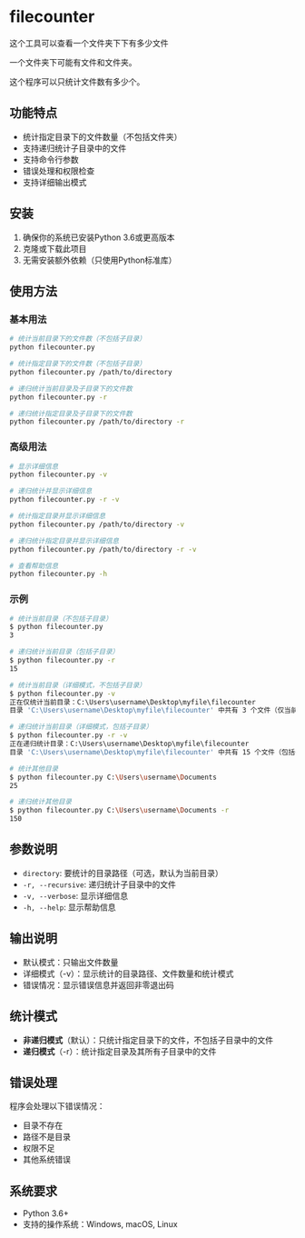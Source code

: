 # filecounter

这个工具可以查看一个文件夹下下有多少文件

一个文件夹下可能有文件和文件夹。

这个程序可以只统计文件数有多少个。

## 功能特点

- 统计指定目录下的文件数量（不包括文件夹）
- 支持递归统计子目录中的文件
- 支持命令行参数
- 错误处理和权限检查
- 支持详细输出模式

## 安装

1. 确保你的系统已安装Python 3.6或更高版本
2. 克隆或下载此项目
3. 无需安装额外依赖（只使用Python标准库）

## 使用方法

### 基本用法

```bash
# 统计当前目录下的文件数（不包括子目录）
python filecounter.py

# 统计指定目录下的文件数（不包括子目录）
python filecounter.py /path/to/directory

# 递归统计当前目录及子目录下的文件数
python filecounter.py -r

# 递归统计指定目录及子目录下的文件数
python filecounter.py /path/to/directory -r
```

### 高级用法

```bash
# 显示详细信息
python filecounter.py -v

# 递归统计并显示详细信息
python filecounter.py -r -v

# 统计指定目录并显示详细信息
python filecounter.py /path/to/directory -v

# 递归统计指定目录并显示详细信息
python filecounter.py /path/to/directory -r -v

# 查看帮助信息
python filecounter.py -h
```

### 示例

```bash
# 统计当前目录（不包括子目录）
$ python filecounter.py
3

# 递归统计当前目录（包括子目录）
$ python filecounter.py -r
15

# 统计当前目录（详细模式，不包括子目录）
$ python filecounter.py -v
正在仅统计当前目录：C:\Users\username\Desktop\myfile\filecounter
目录 'C:\Users\username\Desktop\myfile\filecounter' 中共有 3 个文件（仅当前目录）

# 递归统计当前目录（详细模式，包括子目录）
$ python filecounter.py -r -v
正在递归统计目录：C:\Users\username\Desktop\myfile\filecounter
目录 'C:\Users\username\Desktop\myfile\filecounter' 中共有 15 个文件（包括子目录）

# 统计其他目录
$ python filecounter.py C:\Users\username\Documents
25

# 递归统计其他目录
$ python filecounter.py C:\Users\username\Documents -r
150
```

## 参数说明

- `directory`: 要统计的目录路径（可选，默认为当前目录）
- `-r, --recursive`: 递归统计子目录中的文件
- `-v, --verbose`: 显示详细信息
- `-h, --help`: 显示帮助信息

## 输出说明

- 默认模式：只输出文件数量
- 详细模式（-v）：显示统计的目录路径、文件数量和统计模式
- 错误情况：显示错误信息并返回非零退出码

## 统计模式

- **非递归模式**（默认）：只统计指定目录下的文件，不包括子目录中的文件
- **递归模式**（-r）：统计指定目录及其所有子目录中的文件

## 错误处理

程序会处理以下错误情况：
- 目录不存在
- 路径不是目录
- 权限不足
- 其他系统错误

## 系统要求

- Python 3.6+
- 支持的操作系统：Windows, macOS, Linux
